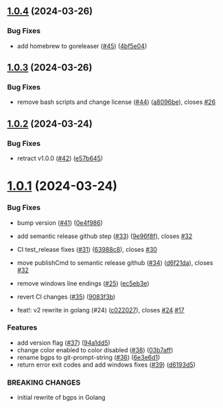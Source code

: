 ## [1.0.4](https://github.com/mikesmithgh/git-prompt-string/compare/v1.0.3...v1.0.4) (2024-03-26)


### Bug Fixes

* add homebrew to goreleaser ([#45](https://github.com/mikesmithgh/git-prompt-string/issues/45)) ([4bf5e04](https://github.com/mikesmithgh/git-prompt-string/commit/4bf5e04fdeb5f984defbf28c4a9b4cce97c6b976))

## [1.0.3](https://github.com/mikesmithgh/git-prompt-string/compare/v1.0.2...v1.0.3) (2024-03-26)


### Bug Fixes

* remove bash scripts and change license ([#44](https://github.com/mikesmithgh/git-prompt-string/issues/44)) ([a8096be](https://github.com/mikesmithgh/git-prompt-string/commit/a8096be4aae58b46d6101d08947453e722cb48bb)), closes [#26](https://github.com/mikesmithgh/git-prompt-string/issues/26)

## [1.0.2](https://github.com/mikesmithgh/git-prompt-string/compare/v1.0.1...v1.0.2) (2024-03-24)


### Bug Fixes

* retract v1.0.0 ([#42](https://github.com/mikesmithgh/git-prompt-string/issues/42)) ([e57b645](https://github.com/mikesmithgh/git-prompt-string/commit/e57b6453595adfd04a198c366c5e727190f2bd9d))

# [1.0.1](https://github.com/mikesmithgh/git-prompt-string/compare/v0.0.1...v1.0.1) (2024-03-24)


### Bug Fixes

* bump version ([#41](https://github.com/mikesmithgh/git-prompt-string/issues/41)) ([0e4f986](https://github.com/mikesmithgh/git-prompt-string/commit/0e4f986f68191a78321afcd510bfcd8558329fab))
* add semantic release github step ([#33](https://github.com/mikesmithgh/git-prompt-string/issues/33)) ([9e96f8f](https://github.com/mikesmithgh/git-prompt-string/commit/9e96f8f75fe2189de429e3e572526f6f3eb93c13)), closes [#32](https://github.com/mikesmithgh/git-prompt-string/issues/32)
* CI test_release fixes ([#31](https://github.com/mikesmithgh/git-prompt-string/issues/31)) ([63988c8](https://github.com/mikesmithgh/git-prompt-string/commit/63988c85b8c1983553d1ca2fb8075d8f5299c6c3)), closes [#30](https://github.com/mikesmithgh/git-prompt-string/issues/30)
* move publishCmd to semantic release github ([#34](https://github.com/mikesmithgh/git-prompt-string/issues/34)) ([d6f21da](https://github.com/mikesmithgh/git-prompt-string/commit/d6f21da9b3ff7b4acccb34c6b452e2fe8ac31888)), closes [#32](https://github.com/mikesmithgh/git-prompt-string/issues/32)
* remove windows line endings ([#25](https://github.com/mikesmithgh/git-prompt-string/issues/25)) ([ec5eb3e](https://github.com/mikesmithgh/git-prompt-string/commit/ec5eb3e10c0da0a02620149505d7b126ff8eb504))
* revert CI changes ([#35](https://github.com/mikesmithgh/git-prompt-string/issues/35)) ([9083f3b](https://github.com/mikesmithgh/git-prompt-string/commit/9083f3bb33aacf70b5d2b99be17f665be24510d7))


* feat!: v2 rewrite in golang (#24) ([c022027](https://github.com/mikesmithgh/git-prompt-string/commit/c0220272255c3138ab3ef402c4d939075ada62e0)), closes [#24](https://github.com/mikesmithgh/git-prompt-string/issues/24) [#17](https://github.com/mikesmithgh/git-prompt-string/issues/17)


### Features

* add version flag ([#37](https://github.com/mikesmithgh/git-prompt-string/issues/37)) ([94a1dd5](https://github.com/mikesmithgh/git-prompt-string/commit/94a1dd547a64dc3b2b24b3042700b4d23d844a97))
* change color enabled to color disabled ([#38](https://github.com/mikesmithgh/git-prompt-string/issues/38)) ([03b7aff](https://github.com/mikesmithgh/git-prompt-string/commit/03b7aff5dc33c16dd8cf20431ad2e6cf8c83e42e))
* rename bgps to git-prompt-string ([#36](https://github.com/mikesmithgh/git-prompt-string/issues/36)) ([6e3e6d1](https://github.com/mikesmithgh/git-prompt-string/commit/6e3e6d1c4b6dff5ecc93a7936d868bcee404742f))
* return error exit codes and add windows fixes ([#39](https://github.com/mikesmithgh/git-prompt-string/issues/39)) ([d6193d5](https://github.com/mikesmithgh/git-prompt-string/commit/d6193d5660580e142df599bddc5a1eafc632ab05))


### BREAKING CHANGES

* initial rewrite of bgps in Golang
